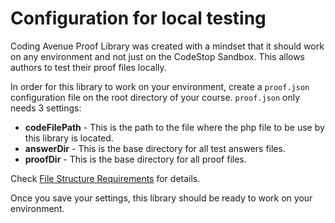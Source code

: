 # Configuration for local testing

Coding Avenue Proof Library was created with a mindset that it should work on any environment and not just on the CodeStop Sandbox. This allows authors to test their proof files locally.

In order for this library to work on your environment, create a `proof.json` configuration file on the root directory of your course. `proof.json` only needs 3 settings:

 - **codeFilePath** - This is the path to the file where the php file to be use by this library is located.
 - **answerDir** - This is the base directory for all test answers files.
 - **proofDir** - This is the base directory for all proof files.

Check [File Structure Requirements](https://github.com/CodingAvenue/ca-school-proof-library/wiki#file-structure-requirement) for details.

Once you save your settings, this library should be ready to work on your environment.
